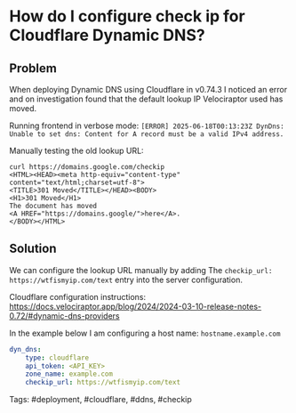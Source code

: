 # How do I configure check ip for Cloudflare Dynamic DNS?

## Problem

When deploying Dynamic DNS using Cloudflare in v0.74.3 I noticed an error and on
investigation found that the default lookup IP Velociraptor used has moved.

Running frontend in verbose mode:
```[ERROR] 2025-06-18T00:13:23Z DynDns: Unable to set dns: Content for A record must be a valid IPv4 address.```

Manually testing the old lookup URL:

```text
curl https://domains.google.com/checkip
<HTML><HEAD><meta http-equiv="content-type" content="text/html;charset=utf-8">
<TITLE>301 Moved</TITLE></HEAD><BODY>
<H1>301 Moved</H1>
The document has moved
<A HREF="https://domains.google/">here</A>.
</BODY></HTML>
```

## Solution

We can configure the lookup URL manually by adding The
`checkip_url: https://wtfismyip.com/text` entry into the server configuration.


Cloudflare configuration instructions:
https://docs.velociraptor.app/blog/2024/2024-03-10-release-notes-0.72/#dynamic-dns-providers

In the example below I am configuring a host name: `hostname.example.com`

```yaml
dyn_dns:
    type: cloudflare
    api_token: <API_KEY>
    zone_name: example.com
    checkip_url: https://wtfismyip.com/text
```

Tags: #deployment, #cloudflare, #ddns, #checkip

